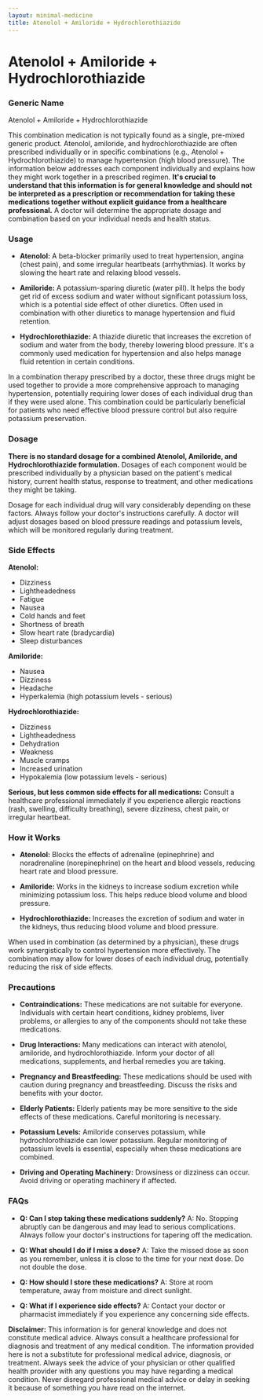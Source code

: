 ```yaml
---
layout: minimal-medicine
title: Atenolol + Amiloride + Hydrochlorothiazide
---
```


# Atenolol + Amiloride + Hydrochlorothiazide
### Generic Name
Atenolol + Amiloride + Hydrochlorothiazide

This combination medication is not typically found as a single, pre-mixed generic product.  Atenolol, amiloride, and hydrochlorothiazide are often prescribed individually or in specific combinations (e.g., Atenolol + Hydrochlorothiazide) to manage hypertension (high blood pressure).  The information below addresses each component individually and explains how they might work together in a prescribed regimen.  **It's crucial to understand that this information is for general knowledge and should not be interpreted as a prescription or recommendation for taking these medications together without explicit guidance from a healthcare professional.**  A doctor will determine the appropriate dosage and combination based on your individual needs and health status.


### Usage

* **Atenolol:** A beta-blocker primarily used to treat hypertension, angina (chest pain), and some irregular heartbeats (arrhythmias).  It works by slowing the heart rate and relaxing blood vessels.

* **Amiloride:** A potassium-sparing diuretic (water pill). It helps the body get rid of excess sodium and water without significant potassium loss, which is a potential side effect of other diuretics.  Often used in combination with other diuretics to manage hypertension and fluid retention.

* **Hydrochlorothiazide:** A thiazide diuretic that increases the excretion of sodium and water from the body, thereby lowering blood pressure.  It's a commonly used medication for hypertension and also helps manage fluid retention in certain conditions.

In a combination therapy prescribed by a doctor, these three drugs might be used together to provide a more comprehensive approach to managing hypertension, potentially requiring lower doses of each individual drug than if they were used alone. This combination could be particularly beneficial for patients who need effective blood pressure control but also require potassium preservation.


### Dosage

**There is no standard dosage for a combined Atenolol, Amiloride, and Hydrochlorothiazide formulation.** Dosages of each component would be prescribed individually by a physician based on the patient's medical history, current health status, response to treatment, and other medications they might be taking.  

Dosage for each individual drug will vary considerably depending on these factors.  Always follow your doctor's instructions carefully. A doctor will adjust dosages based on blood pressure readings and potassium levels, which will be monitored regularly during treatment.


### Side Effects

**Atenolol:**
* Dizziness
* Lightheadedness
* Fatigue
* Nausea
* Cold hands and feet
* Shortness of breath
* Slow heart rate (bradycardia)
* Sleep disturbances

**Amiloride:**
* Nausea
* Dizziness
* Headache
* Hyperkalemia (high potassium levels - serious)


**Hydrochlorothiazide:**
* Dizziness
* Lightheadedness
* Dehydration
* Weakness
* Muscle cramps
* Increased urination
* Hypokalemia (low potassium levels - serious)


**Serious, but less common side effects for all medications:**  Consult a healthcare professional immediately if you experience allergic reactions (rash, swelling, difficulty breathing), severe dizziness, chest pain, or irregular heartbeat.


### How it Works

* **Atenolol:** Blocks the effects of adrenaline (epinephrine) and noradrenaline (norepinephrine) on the heart and blood vessels, reducing heart rate and blood pressure.

* **Amiloride:** Works in the kidneys to increase sodium excretion while minimizing potassium loss.  This helps reduce blood volume and blood pressure.

* **Hydrochlorothiazide:** Increases the excretion of sodium and water in the kidneys, thus reducing blood volume and blood pressure.


When used in combination (as determined by a physician), these drugs work synergistically to control hypertension more effectively.  The combination may allow for lower doses of each individual drug, potentially reducing the risk of side effects.


### Precautions

* **Contraindications:**  These medications are not suitable for everyone.  Individuals with certain heart conditions, kidney problems, liver problems, or allergies to any of the components should not take these medications.

* **Drug Interactions:** Many medications can interact with atenolol, amiloride, and hydrochlorothiazide.  Inform your doctor of all medications, supplements, and herbal remedies you are taking.

* **Pregnancy and Breastfeeding:** These medications should be used with caution during pregnancy and breastfeeding.  Discuss the risks and benefits with your doctor.

* **Elderly Patients:** Elderly patients may be more sensitive to the side effects of these medications.  Careful monitoring is necessary.

* **Potassium Levels:** Amiloride conserves potassium, while hydrochlorothiazide can lower potassium.  Regular monitoring of potassium levels is essential, especially when these medications are combined.

* **Driving and Operating Machinery:**  Drowsiness or dizziness can occur.  Avoid driving or operating machinery if affected.


### FAQs

* **Q: Can I stop taking these medications suddenly?**  A: No.  Stopping abruptly can be dangerous and may lead to serious complications.  Always follow your doctor's instructions for tapering off the medication.

* **Q: What should I do if I miss a dose?**  A: Take the missed dose as soon as you remember, unless it is close to the time for your next dose.  Do not double the dose.

* **Q: How should I store these medications?** A: Store at room temperature, away from moisture and direct sunlight.

* **Q: What if I experience side effects?**  A: Contact your doctor or pharmacist immediately if you experience any concerning side effects.


**Disclaimer:** This information is for general knowledge and does not constitute medical advice. Always consult a healthcare professional for diagnosis and treatment of any medical condition.  The information provided here is not a substitute for professional medical advice, diagnosis, or treatment.  Always seek the advice of your physician or other qualified health provider with any questions you may have regarding a medical condition. Never disregard professional medical advice or delay in seeking it because of something you have read on the internet.

